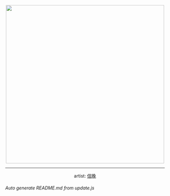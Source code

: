 
<p align="center">
  <img width="500" src="https://nekos.best/api/v2/neko/0170.png">
  <hr/>
  <center>
    artist: <a href="https://www.pixiv.net/en/artworks/81829524">信晚</a>
  </center>
</p>


###### Auto generate README.md from update.js

